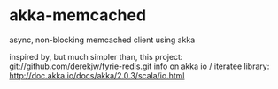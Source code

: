 akka-memcached
==============

async, non-blocking memcached client using akka

inspired by, but much simpler than, this project: git://github.com/derekjw/fyrie-redis.git
info on akka io / iteratee library: http://doc.akka.io/docs/akka/2.0.3/scala/io.html
